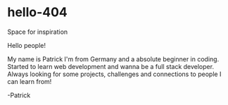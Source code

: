 # hello-404
Space for inspiration 

Hello people!

My name is Patrick I'm from Germany and a absolute beginner in coding. Started to learn web development and wanna be a full stack developer.
Always looking for some projects, challenges and connections to people I can learn from!

-Patrick
